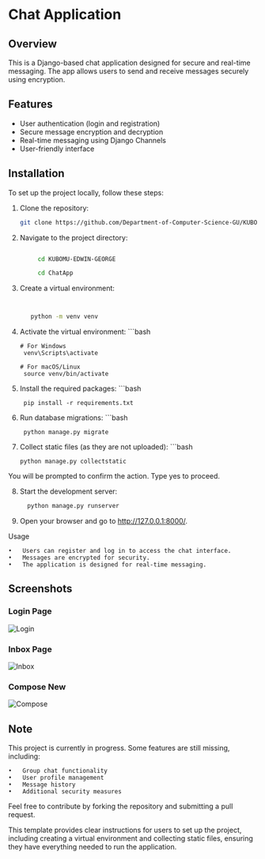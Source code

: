 # Chat Application

## Overview

This is a Django-based chat application designed for secure and real-time messaging. The app allows users to send and receive messages securely using encryption.

## Features

- User authentication (login and registration)
- Secure message encryption and decryption
- Real-time messaging using Django Channels
- User-friendly interface

## Installation

To set up the project locally, follow these steps:

1. Clone the repository:

   ```bash
   git clone https://github.com/Department-of-Computer-Science-GU/KUBOMU-EDWIN-GEORGE.git

2. Navigate to the project directory:
     ```bash

          cd KUBOMU-EDWIN-GEORGE 

          cd ChatApp


3. Create a virtual environment:
   	  ```bash
   

         python -m venv venv


4. Activate the virtual environment:
        ```bash

       # For Windows
        venv\Scripts\activate

       # For macOS/Linux
        source venv/bin/activate

5. Install the required packages:
   		  ```bash

        pip install -r requirements.txt


6. Run database migrations:
       ```bash

        python manage.py migrate

7. Collect static files (as they are not uploaded):
       ```bash

       python manage.py collectstatic

You will be prompted to confirm the action. Type yes to proceed.

8. Start the development server:
    ```bash
      python manage.py runserver


9. Open your browser and go to http://127.0.0.1:8000/.

Usage

	•	Users can register and log in to access the chat interface.
	•	Messages are encrypted for security.
	•	The application is designed for real-time messaging.


## Screenshots

### Login Page
![Login](screenshots/login.png)

### Inbox Page
![Inbox](screenshots/inbox.png)

### Compose New
![Compose](screenshots/compose.png)

## Note

This project is currently in progress. Some features are still missing, including:

	•	Group chat functionality
	•	User profile management
	•	Message history
	•	Additional security measures

Feel free to contribute by forking the repository and submitting a pull request.



This template provides clear instructions for users to set up the project, including creating a virtual environment and collecting static files, ensuring they have everything needed to run the application.
